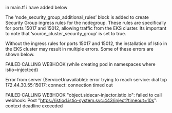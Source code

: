 in main.tf i have added below

The ‘node_security_group_additional_rules’ block is added to create Security Group ingress rules for the nodegroup.
These rules are specifically for ports 15017 and 15012, allowing traffic from the EKS cluster.
Its important to note that ‘source_cluster_security_group’ is set to true.

Without the ingress rules for ports 15017 and 15012, the installation of Istio in the EKS cluster may result in multiple errors. Some of these errors are shown below.

FAILED CALLING WEBHOOK (while creating pod in namespaces where istio=injectced)

Error from server (ServiceUnavailable): error trying to reach service: dial tcp 172.44.30.55:15017: connect: connection timed out

FAILED CALLING WEBHOOK "object.sidecar-injector.istio.io": failed to call webhook: Post "https://istiod.istio-system.svc:443/inject?timeout=10s": context deadline exceeded
